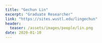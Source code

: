 ```yaml
---
title: "Gechun Lin"
excerpt: "Graduate Researcher"
link: "https://sites.wustl.edu/lingechun"
header:
  teaser: /assets/images/people/lin.png
date: 2020-01-10
---
```


